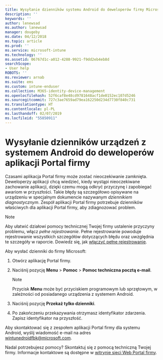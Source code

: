 ```yaml
---
title: Wysyłanie dzienników systemu Android do deweloperów firmy Microsoft | Microsoft Docs
description: ''
keywords: ''
author: lenewsad
ms.author: lanewsad
manager: dougeby
ms.date: 04/12/2018
ms.topic: article
ms.prod: ''
ms.service: microsoft-intune
ms.technology: ''
ms.assetid: 06767d1c-a012-4288-9921-f9dd2eb4eb8d
searchScope:
- User help
ROBOTS: ''
ms.reviewer: arnab
ms.suite: ems
ms.custom: intune-enduser
ms.collection: M365-identity-device-management
ms.openlocfilehash: 52f6caf8e48cd9781648acf1de0152ec107d5246
ms.sourcegitcommit: 727c3ae7659ad79ea162250d234d7730f840c731
ms.translationtype: HT
ms.contentlocale: pl-PL
ms.lasthandoff: 02/07/2019
ms.locfileid: "55850911"
---
```

# <a name="send-logs-to-the-company-portal-developers-for-android-devices"></a>Wysyłanie dzienników urządzeń z systemem Android do deweloperów aplikacji Portal firmy

Czasami aplikacja Portal firmy może zostać nieoczekiwanie zamknięta. Deweloperzy aplikacji chcą wiedzieć, kiedy wystąpi nieoczekiwane zachowanie aplikacji, dzięki czemu mogą odkryć przyczynę i zapobiegać awariom w przyszłości. Takie błędy są szczegółowo opisywane na urządzeniu w specjalnym dokumencie nazywanym _dziennikiem diagnostycznym_. Zespół aplikacji Portal firmy potrzebuje dzienników właściwych dla aplikacji Portal firmy, aby zdiagnozować problem.

> [!Note]
> Aby ułatwić działowi pomocy technicznej Twojej firmy ustalenie przyczyny problemu, włącz _pełne rejestrowanie_. Pełne rejestrowanie powoduje rejestrowanie wszystkich szczegółów dotyczących błędu oraz uwzględnia te szczegóły w raporcie. Dowiedz się, jak [włączyć pełne rejestrowanie](use-verbose-logging-to-help-your-it-administrator-fix-device-issues-android.md). 

Aby wysłać dzienniki do firmy Microsoft:

1.  Otwórz aplikację Portal firmy.

2.  Naciśnij pozycję **Menu** > **Pomoc** > **Pomoc techniczna pocztą e-mail**.

    > [!NOTE]
    > Przycisk **Menu** może być przyciskiem programowym lub sprzętowym, w zależności od posiadanego urządzenia z systemem Android.

3.  Naciśnij pozycję **Przekaż tylko dzienniki**.

4.  Po zakończeniu przekazywania otrzymasz identyfikator zdarzenia. Zapisz identyfikator na przyszłość.

Aby skontaktować się z zespołem aplikacji Portal firmy dla systemu Android, wyślij wiadomość e-mail na adres <a href="mailto:wintunedroidfbk@microsoft.com?subject=Send logs to Microsoft&body=Describe the issue you are having.">wintunedroidfbk@microsoft.com</a>. 

Nadal potrzebujesz pomocy? Skontaktuj się z pomocą techniczną Twojej firmy. Informacje kontaktowe są dostępne w [witrynie sieci Web Portal firmy](https://go.microsoft.com/fwlink/?linkid=2010980).
